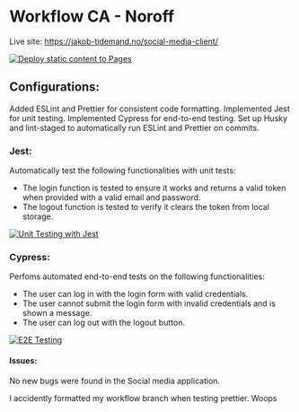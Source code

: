 # Workflow CA - Noroff #

Live site: https://jakob-tidemand.no/social-media-client/

[![Deploy static content to Pages](https://github.com/jakotide/social-media-client/actions/workflows/pages.yml/badge.svg)](https://github.com/jakotide/social-media-client/actions/workflows/pages.yml)

## Configurations: ##
Added ESLint and Prettier for consistent code formatting.
Implemented Jest for unit testing.
Implemented Cypress for end-to-end testing.
Set up Husky and lint-staged to automatically run ESLint and Prettier on commits.

### Jest: ###

Automatically test the following functionalities with unit tests:
* The login function is tested to ensure it works and returns a valid token when provided with a valid email and password.
* The logout function is tested to verify it clears the token from local storage.

[![Unit Testing with Jest](https://github.com/jakotide/social-media-client/actions/workflows/unit-test.yml/badge.svg)](https://github.com/jakotide/social-media-client/actions/workflows/unit-test.yml)

### Cypress: ###

Perfoms automated end-to-end tests on the following functionalities:
* The user can log in with the login form with valid credentials.
* The user cannot submit the login form with invalid credentials and is shown a message.
* The user can log out with the logout button.

[![E2E Testing](https://github.com/jakotide/social-media-client/actions/workflows/e2e-testing.yml/badge.svg)](https://github.com/jakotide/social-media-client/actions/workflows/e2e-testing.yml)

#### Issues: ####
No new bugs were found in the Social media application. 

I accidently formatted my workflow branch when testing prettier. Woops
